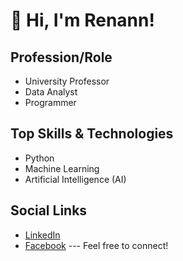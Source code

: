# 👋 Hi, I'm Renann!
## Profession/Role
- University Professor
- Data Analyst
- Programmer
## Top Skills & Technologies
- Python
- Machine Learning
- Artificial Intelligence (AI)
## Social Links
- [LinkedIn](https://www.linkedin.com/in/renann-baldovino-926751233)
- [Facebook](https://web.facebook.com/renann.baldovino)
---  Feel free to connect!
